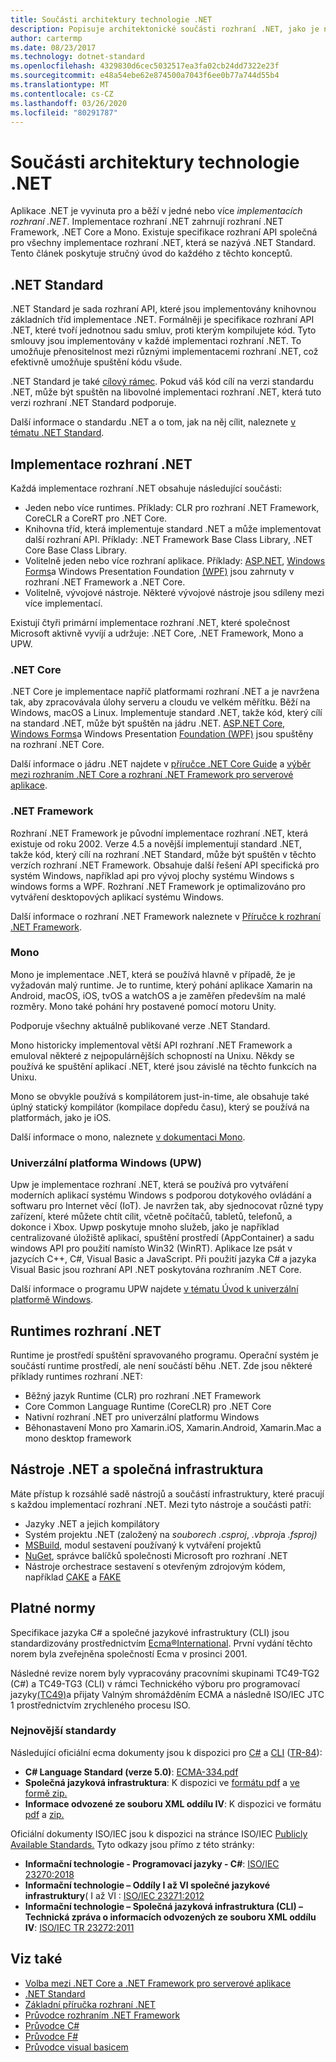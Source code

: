 ```yaml
---
title: Součásti architektury technologie .NET
description: Popisuje architektonické součásti rozhraní .NET, jako je například standard .NET, implementace .NET, runtimes .NET a nástroje.
author: cartermp
ms.date: 08/23/2017
ms.technology: dotnet-standard
ms.openlocfilehash: 4329830d6cec5032517ea3fa02cb24dd7322e23f
ms.sourcegitcommit: e48a54ebe62e874500a7043f6ee0b77a744d55b4
ms.translationtype: MT
ms.contentlocale: cs-CZ
ms.lasthandoff: 03/26/2020
ms.locfileid: "80291787"
---
```

# <a name="net-architectural-components"></a>Součásti architektury technologie .NET

Aplikace .NET je vyvinuta pro a běží v jedné nebo více *implementacích rozhraní .NET*.  Implementace rozhraní .NET zahrnují rozhraní .NET Framework, .NET Core a Mono. Existuje specifikace rozhraní API společná pro všechny implementace rozhraní .NET, která se nazývá .NET Standard. Tento článek poskytuje stručný úvod do každého z těchto konceptů.

## <a name="net-standard"></a>.NET Standard

.NET Standard je sada rozhraní API, které jsou implementovány knihovnou základních tříd implementace .NET. Formálněji je specifikace rozhraní API .NET, které tvoří jednotnou sadu smluv, proti kterým kompilujete kód. Tyto smlouvy jsou implementovány v každé implementaci rozhraní .NET. To umožňuje přenositelnost mezi různými implementacemi rozhraní .NET, což efektivně umožňuje spuštění kódu všude.

.NET Standard je také [cílový rámec](glossary.md#target-framework). Pokud váš kód cílí na verzi standardu .NET, může být spuštěn na libovolné implementaci rozhraní .NET, která tuto verzi rozhraní .NET Standard podporuje.

Další informace o standardu .NET a o tom, jak na něj cílit, naleznete [v tématu .NET Standard](net-standard.md).

## <a name="net-implementations"></a>Implementace rozhraní .NET

Každá implementace rozhraní .NET obsahuje následující součásti:

- Jeden nebo více runtimes. Příklady: CLR pro rozhraní .NET Framework, CoreCLR a CoreRT pro .NET Core.
- Knihovna tříd, která implementuje standard .NET a může implementovat další rozhraní API. Příklady: .NET Framework Base Class Library, .NET Core Base Class Library.
- Volitelně jeden nebo více rozhraní aplikace. Příklady: [ASP.NET](https://www.asp.net/), [Windows Forms](../framework/winforms/windows-forms-overview.md)a Windows Presentation Foundation [(WPF)](../framework/wpf/index.md) jsou zahrnuty v rozhraní .NET Framework a .NET Core.
- Volitelně, vývojové nástroje. Některé vývojové nástroje jsou sdíleny mezi více implementací.

Existují čtyři primární implementace rozhraní .NET, které společnost Microsoft aktivně vyvíjí a udržuje: .NET Core, .NET Framework, Mono a UPW.

### <a name="net-core"></a>.NET Core

.NET Core je implementace napříč platformami rozhraní .NET a je navržena tak, aby zpracovávala úlohy serveru a cloudu ve velkém měřítku. Běží na Windows, macOS a Linux. Implementuje standard .NET, takže kód, který cílí na standard .NET, může být spuštěn na jádru .NET. [ASP.NET Core](https://dotnet.microsoft.com/learn/aspnet/what-is-aspnet-core), [Windows Forms](../framework/winforms/windows-forms-overview.md)a Windows Presentation [Foundation (WPF)](../framework/wpf/index.md) jsou spuštěny na rozhraní .NET Core.

Další informace o jádru .NET najdete v [příručce .NET Core Guide](../core/index.md) a [výběr mezi rozhraním .NET Core a rozhraní .NET Framework pro serverové aplikace](choosing-core-framework-server.md).

### <a name="net-framework"></a>.NET Framework

Rozhraní .NET Framework je původní implementace rozhraní .NET, která existuje od roku 2002. Verze 4.5 a novější implementují standard .NET, takže kód, který cílí na rozhraní .NET Standard, může být spuštěn v těchto verzích rozhraní .NET Framework. Obsahuje další řešení API specifická pro systém Windows, například api pro vývoj plochy systému Windows s windows forms a WPF. Rozhraní .NET Framework je optimalizováno pro vytváření desktopových aplikací systému Windows.

Další informace o rozhraní .NET Framework naleznete v [Příručce k rozhraní .NET Framework](../framework/index.yml).

### <a name="mono"></a>Mono

Mono je implementace .NET, která se používá hlavně v případě, že je vyžadován malý runtime. Je to runtime, který pohání aplikace Xamarin na Android, macOS, iOS, tvOS a watchOS a je zaměřen především na malé rozměry. Mono také pohání hry postavené pomocí motoru Unity.

Podporuje všechny aktuálně publikované verze .NET Standard.

Mono historicky implementoval větší API rozhraní .NET Framework a emuloval některé z nejpopulárnějších schopností na Unixu. Někdy se používá ke spuštění aplikací .NET, které jsou závislé na těchto funkcích na Unixu.

Mono se obvykle používá s kompilátorem just-in-time, ale obsahuje také úplný statický kompilátor (kompilace dopředu času), který se používá na platformách, jako je iOS.

Další informace o mono, naleznete [v dokumentaci Mono](https://www.mono-project.com/docs/).

### <a name="universal-windows-platform-uwp"></a>Univerzální platforma Windows (UPW)

Upw je implementace rozhraní .NET, která se používá pro vytváření moderních aplikací systému Windows s podporou dotykového ovládání a softwaru pro Internet věcí (IoT). Je navržen tak, aby sjednocovat různé typy zařízení, které můžete chtít cílit, včetně počítačů, tabletů, telefonů, a dokonce i Xbox. Upwp poskytuje mnoho služeb, jako je například centralizované úložiště aplikací, spuštění prostředí (AppContainer) a sadu windows API pro použití namísto Win32 (WinRT). Aplikace lze psát v jazycích C++, C#, Visual Basic a JavaScript. Při použití jazyka C# a jazyka Visual Basic jsou rozhraní API .NET poskytována rozhraním .NET Core.

Další informace o programu UPW najdete [v tématu Úvod k univerzální platformě Windows](/windows/uwp/get-started/universal-application-platform-guide).

## <a name="net-runtimes"></a>Runtimes rozhraní .NET

Runtime je prostředí spuštění spravovaného programu. Operační systém je součástí runtime prostředí, ale není součástí běhu .NET. Zde jsou některé příklady runtimes rozhraní .NET:

- Běžný jazyk Runtime (CLR) pro rozhraní .NET Framework
- Core Common Language Runtime (CoreCLR) pro .NET Core
- Nativní rozhraní .NET pro univerzální platformu Windows
- Běhonastavení Mono pro Xamarin.iOS, Xamarin.Android, Xamarin.Mac a mono desktop framework

## <a name="net-tooling-and-common-infrastructure"></a>Nástroje .NET a společná infrastruktura

Máte přístup k rozsáhlé sadě nástrojů a součástí infrastruktury, které pracují s každou implementací rozhraní .NET. Mezi tyto nástroje a součásti patří:

- Jazyky .NET a jejich kompilátory
- Systém projektu .NET (založený na *souborech .csproj*, *.vbproj*a *.fsproj)*
- [MSBuild](/visualstudio/msbuild/msbuild), modul sestavení používaný k vytváření projektů
- [NuGet](/nuget/), správce balíčků společnosti Microsoft pro rozhraní .NET
- Nástroje orchestrace sestavení s otevřeným zdrojovým kódem, například [CAKE](https://cakebuild.net/) a [FAKE](https://fake.build/)

## <a name="applicable-standards"></a>Platné normy

Specifikace jazyka C# a společné jazykové infrastruktury (CLI) jsou standardizovány prostřednictvím [Ecma&reg;International](https://www.ecma-international.org/). První vydání těchto norem byla zveřejněna společností Ecma v prosinci 2001.

Následné revize norem byly vypracovány pracovními skupinami TC49-TG2 (C#) a TC49-TG3 (CLI) v rámci Technického výboru pro programovací jazyky[(TC49)](https://www.ecma-international.org/memento/tc49.htm)a přijaty Valným shromážděním ECMA a následně ISO/IEC JTC 1 prostřednictvím zrychleného procesu ISO.

### <a name="latest-standards"></a>Nejnovější standardy

Následující oficiální ecma dokumenty jsou k dispozici pro [C#](http://www.ecma-international.org/publications/standards/Ecma-334.htm) a [CLI](http://www.ecma-international.org/publications/standards/Ecma-335.htm) ([TR-84](http://www.ecma-international.org/publications/techreports/E-TR-084.htm)):

- **C# Language Standard (verze 5.0)**: [ECMA-334.pdf](https://www.ecma-international.org/publications/files/ECMA-ST/ECMA-334.pdf)
- **Společná jazyková infrastruktura**: K dispozici ve [formátu pdf](https://www.ecma-international.org/publications/files/ECMA-ST/ECMA-335.pdf) a [ve formě zip.](https://www.ecma-international.org/publications/files/ECMA-ST/ECMA-335.zip)
- **Informace odvozené ze souboru XML oddílu IV**: K dispozici ve formátu [pdf](https://www.ecma-international.org/publications/files/ECMA-TR/ECMA%20TR-084.pdf) a [zip.](https://www.ecma-international.org/publications/files/ECMA-TR/TR-084.zip)

Oficiální dokumenty ISO/IEC jsou k dispozici na stránce ISO/IEC [Publicly Available Standards.](https://standards.iso.org/ittf/PubliclyAvailableStandards/) Tyto odkazy jsou přímo z této stránky:

- **Informační technologie - Programovací jazyky - C#**: [ISO/IEC 23270:2018](https://standards.iso.org/ittf/PubliclyAvailableStandards/c075178_ISO_IEC_23270_2018.zip)
- **Informační technologie – Oddíly I až VI společné jazykové infrastruktury**( I až VI : [ISO/IEC 23271:2012](https://standards.iso.org/ittf/PubliclyAvailableStandards/c058046_ISO_IEC_23271_2012(E).zip)
- **Informační technologie – Společná jazyková infrastruktura (CLI) – Technická zpráva o informacích odvozených ze souboru XML oddílu IV**: [ISO/IEC TR 23272:2011](https://standards.iso.org/ittf/PubliclyAvailableStandards/c057955_ISO_IEC_TR_23272_2011.zip)

## <a name="see-also"></a>Viz také

- [Volba mezi .NET Core a .NET Framework pro serverové aplikace](choosing-core-framework-server.md)
- [.NET Standard](net-standard.md)
- [Základní příručka rozhraní .NET](../core/index.md)
- [Průvodce rozhraním .NET Framework](../framework/index.yml)
- [Průvodce C#](../csharp/index.yml)
- [Průvodce F#](../fsharp/index.yml)
- [Průvodce visual basicem](../visual-basic/index.yml)
